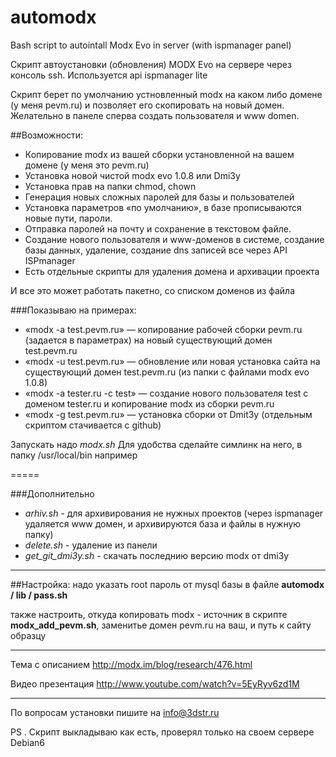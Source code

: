 automodx
========

Bash script to autointall Modx Evo in server (with ispmanager panel) 

Скрипт автоустановки (обновления) MODX Evo на сервере через консоль ssh.
Используется api ispmanager lite

Скрипт берет по умолчанию устновленный modx на каком либо домене (у меня pevm.ru) и позволяет его скопировать на новый домен.
Желательно в панеле сперва создать пользователя и www domen.


##Возможности:

* Копирование modx из вашей сборки установленной на вашем домене (у меня это pevm.ru)
* Установка новой чистой modx evo 1.0.8 или Dmi3y
* Установка прав на папки chmod, chown
* Генерация новых сложных паролей для базы и пользователей
* Установка параметров «по умолчанию», в базе прописываются новые пути, пароли.
* Отправка паролей на почту и сохранение в текстовом файле.
* Создание нового пользователя и www-доменов в системе, создание базы данных, удаление, создание dns записей все через API ISPmanager
* Есть отдельные скрипты для удаления домена и архивации проекта

И все это может работать пакетно, со списком доменов из файла

###Показываю на примерах:
* «modx -a test.pevm.ru» — копирование рабочей сборки pevm.ru (задается в параметрах) на новый существующий домен test.pevm.ru
* «modx -u test.pevm.ru» — обновление или новая установка сайта на существующий домен test.pevm.ru (из папки с файлами modx evo 1.0.8)
* «modx -a tester.ru -с test» — создание нового пользователя test с доменом tester.ru и копирование modx из сборки pevm.ru
* «modx -g test.pevm.ru» — установка сборки от Dmit3y (отдельным скриптом стачивается c github)


Запускать надо *modx.sh* 
Для удобства сделайте симлинк на него, в папку /usr/local/bin например

=====

###Дополнительно

* *arhiv.sh* - для архивирования не нужных проектов (через ispmanager удаляется www домен, и архивируются база и файлы в нужную папку)
* *delete.sh* - удаление из панели
* *get_git_dmi3y.sh*  - скачать последнию версию modx от dmi3y

*****
##Настройка:
надо указать root пароль от mysql базы в файле
**automodx / lib / pass.sh** 

также настроить, откуда копировать modx - источник
в скрипте **modx_add_pevm.sh**, заменитье домен pevm.ru на ваш, и путь к сайту образцу


****
Тема с описанием http://modx.im/blog/research/476.html

Видео презентация
http://www.youtube.com/watch?v=5EyRyv6zd1M

****
По вопросам установки пишите на info@3dstr.ru

PS . Скрипт выкладываю как есть, проверял только на своем сервере Debian6
